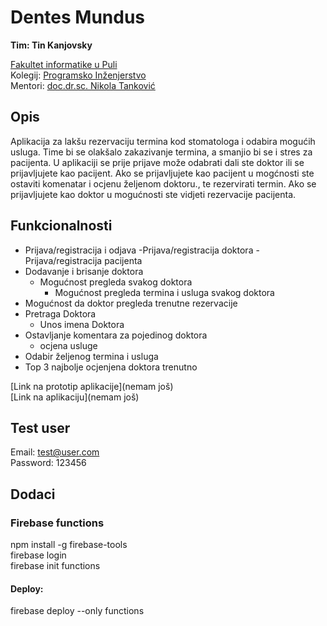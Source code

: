 # Dentes Mundus

**Tim: Tin Kanjovsky <br />**

[Fakultet informatike u Puli](https://fipu.unipu.hr/) <br />
Kolegij: [Programsko Inženjerstvo](https://www.notion.so/fiputreca/Programsko-in-enjerstvo-e353945331df468e8382cdad1e91c4b8) <br />
Mentori: [doc.dr.sc. Nikola Tanković](https://www.notion.so/Kontakt-stranica-875574d1b92248b1a8e90dae52cd29a9) <br />

## Opis

Aplikacija za lakšu rezervaciju termina kod stomatologa i odabira mogućih usluga. Time bi se olakšalo zakazivanje termina, a smanjio bi se i stres za pacijenta.
U aplikaciji se prije prijave može odabrati dali ste doktor ili se prijavljujete kao pacijent. Ako se prijavljujete kao pacijent u mogćnosti ste ostaviti komenatar i ocjenu željenom doktoru., te rezervirati termin. Ako se prijavljujete kao doktor u mogućnosti ste vidjeti rezervacije pacijenta.

## Funkcionalnosti

- Prijava/registracija i odjava
  -Prijava/registracija doktora
  -Prijava/registracija pacijenta
- Dodavanje i brisanje doktora
  - Mogućnost pregleda svakog doktora
    - Mogućnost pregleda termina i usluga svakog doktora
- Mogućnost da doktor pregleda trenutne rezervacije
- Pretraga Doktora
  - Unos imena Doktora
- Ostavljanje komentara za pojedinog doktora
  - ocjena usluge
- Odabir željenog termina i usluga
- Top 3 najbolje ocjenjena doktora trenutno

[Link na prototip aplikacije](nemam još)<br />
[Link na aplikaciju](nemam još)

## Test user

Email: test@user.com <br />
Password: 123456

## Dodaci

### Firebase functions

npm install -g firebase-tools <br />
firebase login <br />
firebase init functions <br />

#### Deploy:

firebase deploy --only functions <br />

